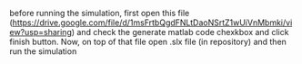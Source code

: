 before running the simulation, first open this file (https://drive.google.com/file/d/1msFrtbQgdFNLtDaoNSrtZ1wUiVnMbmki/view?usp=sharing) and check the generate matlab code chexkbox and click finish button. Now, on top of that file open .slx file (in repository) and then run the simulation 
